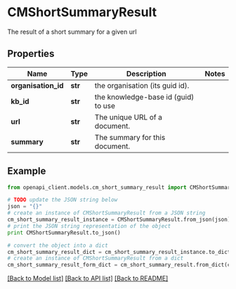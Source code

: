 # CMShortSummaryResult

The result of a short summary for a given url

## Properties
Name | Type | Description | Notes
------------ | ------------- | ------------- | -------------
**organisation_id** | **str** | the organisation (its guid id). | 
**kb_id** | **str** | the knowledge-base id (guid) to use | 
**url** | **str** | The unique URL of a document. | 
**summary** | **str** | The summary for this document. | 

## Example

```python
from openapi_client.models.cm_short_summary_result import CMShortSummaryResult

# TODO update the JSON string below
json = "{}"
# create an instance of CMShortSummaryResult from a JSON string
cm_short_summary_result_instance = CMShortSummaryResult.from_json(json)
# print the JSON string representation of the object
print CMShortSummaryResult.to_json()

# convert the object into a dict
cm_short_summary_result_dict = cm_short_summary_result_instance.to_dict()
# create an instance of CMShortSummaryResult from a dict
cm_short_summary_result_form_dict = cm_short_summary_result.from_dict(cm_short_summary_result_dict)
```
[[Back to Model list]](../README.md#documentation-for-models) [[Back to API list]](../README.md#documentation-for-api-endpoints) [[Back to README]](../README.md)


